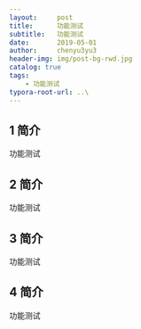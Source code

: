 ```yaml
---
layout:     post
title:      功能测试
subtitle:   功能测试
date:       2019-05-01
author:     chenyu3yu3
header-img: img/post-bg-rwd.jpg
catalog: true
tags:
    - 功能测试
typora-root-url: ..\
---
```

## 1 简介

功能测试

## 2 简介

功能测试

## 3 简介

功能测试

## 4 简介

功能测试